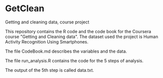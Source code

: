 # GetClean
Getting and cleaning data, course project


This repository contains the R code and the code book for the Coursera course "Getting and Cleaning data".
The dataset used the project is Human Activity Recognition Using Smartphones.

The file CodeBook.md describes the variables and the data.

The file run_analysis.R contains the code for the 5 steps of analysis. 

The output of the 5th step is called data.txt.
